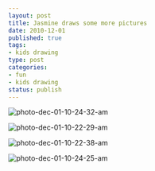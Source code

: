 ```yaml
--- 
layout: post
title: Jasmine draws some more pictures
date: 2010-12-01
published: true
tags: 
- kids drawing
type: post
categories: 
- fun
- kids drawing
status: publish
---
```


![photo-dec-01-10-24-32-am](http://media.eick.us/2010/12/Photo-Dec-01-10-24-32-AM.jpg)

![photo-dec-01-10-22-29-am](http://media.eick.us/2010/12/Photo-Dec-01-10-22-29-AM.jpg)

![photo-dec-01-10-22-38-am](http://media.eick.us/2010/12/Photo-Dec-01-10-22-38-AM.jpg)

![photo-dec-01-10-24-25-am](http://media.eick.us/2010/12/Photo-Dec-01-10-24-25-AM.jpg)
